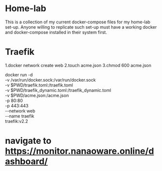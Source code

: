 # Home-lab
This is a collection of my current docker-compose files for my home-lab set-up. Anyone willing to replicate such set-up must have a working docker and docker-compose installed in their system first.
# Traefik
1.docker network create web
2.touch acme.json
3.chmod 600 acme.json

docker run -d \
  -v /var/run/docker.sock:/var/run/docker.sock \
  -v $PWD/traefik.toml:/traefik.toml \
  -v $PWD/traefik_dynamic.toml:/traefik_dynamic.toml \
  -v $PWD/acme.json:/acme.json \
  -p 80:80 \
  -p 443:443 \
  --network web \
  --name traefik \
  traefik:v2.2

  # navigate to https://monitor.nanaoware.online/dashboard/
